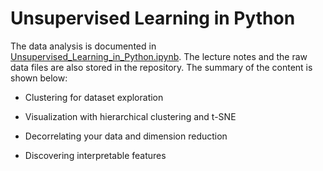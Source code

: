 # Unsupervised Learning in Python

The data analysis is documented in [Unsupervised_Learning_in_Python.ipynb](https://github.com/iDataist/Unsupervised-Learning-in-Python/blob/master/Unsupervised_Learning_in_Python.ipynb). The lecture notes and the raw data files are also stored in the repository. The summary of the content is shown below:

- Clustering for dataset exploration

- Visualization with hierarchical clustering and t-SNE

- Decorrelating your data and dimension reduction

- Discovering interpretable features
